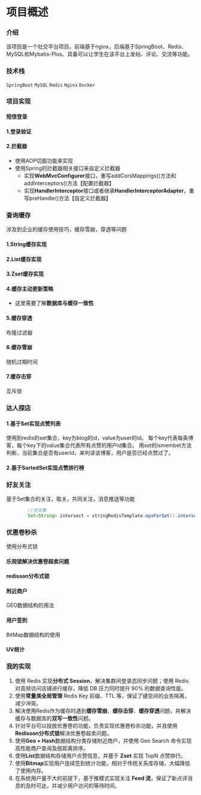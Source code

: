 # 项目概述

### 介绍
该项目是一个社交平台项目。前端基于nginx，后端基于SpringBoot、Redis、MySQL和Mybatis-Plus。具备可以让学生在该平台上发帖、评论、交流等功能。
### 技术栈
`SpringBoot` `MySQL` `Redis` `Nginx` `Docker`
### 项目实现
#### 短信登录
#### 1.登录验证
#### 2.拦截器
- 使用AOP切面功能来实现
- 使用Spring的拦截器相关接口来自定义拦截器   
  - 实现**WebMvcConfigurer**接口，重写addCorsMappings()方法和addInterceptors()方法【配置拦截器】
  - 实现**HandlerInterceptor**接口或者继承**HandlerInterceptorAdapter**，重写preHandle()方法【自定义拦截器】
### 查询缓存
涉及到企业的缓存使用技巧，缓存雪崩，穿透等问题
#### 1.String缓存实现
#### 2.List缓存实现
#### 3.Zset缓存实现
#### 4.缓存主动更新策略
- 这里需要了解**数据库与缓存一致性**
#### 5.缓存穿透
布隆过滤器
#### 6.缓存雪崩
随机过期时间
#### 7.缓存击穿
互斥锁
### 达人探店
#### 1.基于Set实现点赞列表
使用到redis的set集合，key为blog的id，value为user的id。
每个key代表每条博客，每个key下的value集合代表所有点赞的用户id集合。
用set的ismembet方法判断，当前集合是否有userId，来判读该博客，用户是否已经点赞过了。
#### 2.基于SortedSet实现点赞排行榜
### 好友关注
基于Set集合的关注，取关，共同关注，消息推送等功能
```java
		//求交集
        Set<String> intersect = stringRedisTemplate.opsForSet().intersect(key1, key2);
```
### 优惠卷秒杀

使用分布式锁

#### 乐观锁解决优惠卷超卖问题
#### redisson分布式锁
#### 附近商户
GEO数据结构的用法
#### 用户签到
BitMap数据结构的使用
#### UV统计

### 我的实现
  1. 使用 Redis 实现**分布式 Session**，解决集群间登录态同步问题；使用 Redis 对高频访问店铺进行缓存，降低 DB 压力同时提升 90% 的数据查询性能。
  2. 使用**常量类全局管理** Redis Key 前缀、TTL 等，保证了键空间的业务隔离，减少冲突。
  3. 解决使用Redis作为缓存时遇到**缓存雪崩**、**缓存击穿**、**缓存穿透**问题，并解决缓存与数据库的**双写一致性**问题。
  4. 针对平台可以投放优惠卷的功能，负责实现优惠卷秒杀功能，并且使用**Redisson分布式锁**解决优惠卷超卖问题。
  5. 使用**Geo + Hash**数据结构分类存储附近商户，并使用 Geo Search 命令实现高性能商户查询及按距离排序。
  6. 使用**List**数据结构存储用户点赞信息，并基于 **Zset** 实现 TopN 点赞排行。
  7. 使用**Bitmap**实现用户连续签到统计功能，相对于传统关系库存储，大幅降低了使用内存。
  8. 在系统用户量不大的前提下，基于推模式实现关注 **Feed 流**，保证了新点评消息的及时可达，并减少用户访问的等待时间。
